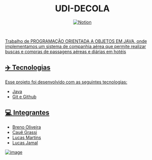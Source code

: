 # <h1 align="center">UDI-DECOLA</h1>

<p align="center">
  <a href="https://www.notion.so/UDI-DECOLA-d09d72e9922143b69ed9c501b13a7a26">
  <img alt="Notion" src="https://img.shields.io/badge/Notion-000000?style=for-the-badge&logo=notion&logoColor=white">
</p>
    
<br>
<p>   
Trabalho de <color =  #555555>PROGRAMAÇÃO ORIENTADA A OBJETOS EM JAVA</color>, onde implementamos um sistema de companhia aérea que permite realizar buscas e compras de passagens aéreas e diárias em hotéis
</p>

## ✈️ Tecnologias

Esse projeto foi desenvolvido com as seguintes tecnologias:

- Java
- Git e Github

## 💻 Integrantes

- Breno Oliveira
- Cauê Grassi
- Lucas Martins
- Lucas Jamal
  
![image](https://github.com/brenimcode/UDI-DECOLA/assets/127551374/7fb5bd59-c916-49f7-9a50-7f84a0c71906)
